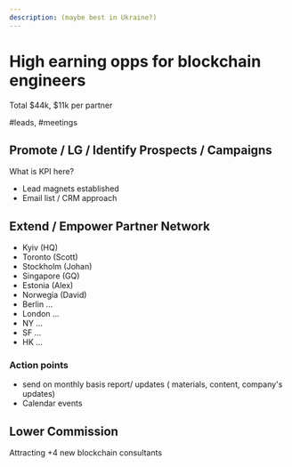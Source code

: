 ```yaml
---
description: (maybe best in Ukraine?)
---
```


# High earning opps for blockchain engineers

Total $44k, $11k per partner

\#leads, \#meetings

## Promote / LG / Identify Prospects / Campaigns

What is KPI here? 

* Lead magnets established
* Email list / CRM approach

## Extend / Empower Partner Network

* Kyiv \(HQ\)
* Toronto \(Scott\)
* Stockholm \(Johan\)
* Singapore \(GQ\)
* Estonia \(Alex\)
* Norwegia \(David\)
* Berlin ...
* London ...
* NY ...
* SF ...
* HK ...

### Action points

* send on monthly basis report/ updates \( materials, content, company's updates\)
* Calendar events

## Lower Commission

Attracting +4 new blockchain consultants

